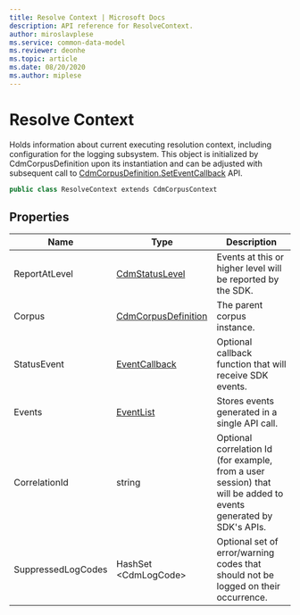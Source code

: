 ```yaml
---
title: Resolve Context | Microsoft Docs
description: API reference for ResolveContext.
author: miroslavplese
ms.service: common-data-model
ms.reviewer: deonhe 
ms.topic: article
ms.date: 08/20/2020
ms.author: miplese
---
```


# Resolve Context

Holds information about current executing resolution context, including configuration for the logging subsystem. This object is initialized by CdmCorpusDefinition upon its instantiation and can be adjusted with subsequent call to [CdmCorpusDefinition.SetEventCallback](../cdm/corpus.md#methods) API.

```csharp
public class ResolveContext extends CdmCorpusContext
```

## Properties
|Name|Type|Description|
|---|---|---|
|ReportAtLevel|[CdmStatusLevel](../cdm/statuslevel.md)|Events at this or higher level will be reported by the SDK.|
|Corpus|[CdmCorpusDefinition](../cdm/corpus.md)|The parent corpus instance.|
|StatusEvent|[EventCallback](callback.md)|Optional callback function that will receive SDK events.|
|Events|[EventList](eventlist.md)|Stores events generated in a single API call.|
|CorrelationId|string|Optional correlation Id (for example, from a user session) that will be added to events generated by SDK's APIs.|
|SuppressedLogCodes|HashSet \<CdmLogCode>|Optional set of error/warning codes that should not be logged on their occurrence.|
